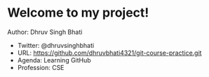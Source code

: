 # Welcome to my project!

Author: Dhruv Singh Bhati
- Twitter: @dhruvsinghbhati
- URL: https://github.com/dhruvbhati4321/git-course-practice.git
- Agenda: Learning GitHub
- Profession: CSE